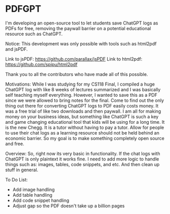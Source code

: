 # PDFGPT
I'm developing an open-source tool to let students save ChatGPT logs as PDFs for free, removing the paywall barrier on a potential educational resource such as ChatGPT.

Notice:
This development was only possible with tools such as html2pdf and jsPDF. 

Link to jsPDF: https://github.com/parallax/jsPDF
Link to html2pdf: https://github.com/spipu/html2pdf

Thank you to all the contributors who have made all of this possible. 

Motivations:
While I was studying for my CS118 Final, I compiled a huge ChatGPT log with like 8 weeks of lectures summarized and I was basically self teaching myself everything. However, I wanted to save this as a PDF since we were allowed to bring notes for the final. Come to find out the only thing out there for converting ChatGPT logs to PDF easily costs money. It was a free trial of like two downloads and then paywall. I am all for making money on your business ideas, but something like ChatGPT is such a key and game changing educational tool that kids will be using for a long time. It is the new Chegg. It is a tutor without having to pay a tutor. Allow for people to use their chat logs as a learning resource should not be held behind an economic barrier. So my goal is to make something completely open source and free.

Overview:
So, right now its very basic in functionality. If the chat logs with ChatGPT is only plaintext it works fine. I need to add more logic to handle things such as: images, tables, code snippets, and etc. And then clean up stuff in general. 

To Do List:
- Add image handling
- Add table handling
- Add code snippet handling
- Adjust gap so the PDF doesn't take up a billion pages
